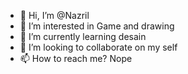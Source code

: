 - 👋 Hi, I’m @Nazril
- 👀 I’m interested in Game and drawing 
- 🌱 I’m currently learning desain
- 💞️ I’m looking to collaborate on my self
- 📫 How to reach me? Nope 

<!---
Nzrilll/Nzrilll is a ✨ special ✨ repository because its `README.md` (this file) appears on your GitHub profile.
You can click the Preview link to take a look at your changes.
--->
